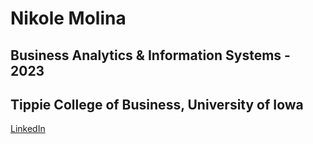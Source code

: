 # Nikole Molina

## Business Analytics & Information Systems - 2023

## Tippie College of Business, University of Iowa

[LinkedIn](www.linkedin.com/in/nikole-molina)

